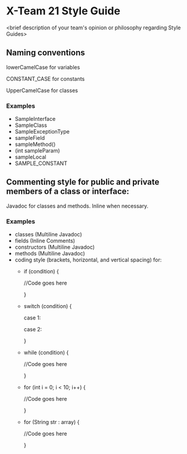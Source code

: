# X-Team 21 Style Guide

<brief description of your team's opinion or philosophy regarding Style Guides>

## Naming conventions

lowerCamelCase for variables

CONSTANT_CASE for constants

UpperCamelCase for classes

### Examples
* SampleInterface
* SampleClass
* SampleExceptionType
* sampleField
* sampleMethod()
* (int sampleParam)
* sampleLocal
* SAMPLE_CONSTANT

## Commenting style for public and private members of a class or interface:

Javadoc for classes and methods. Inline when necessary.

### Examples

* classes (Multiline Javadoc)
* fields (Inline Comments)
* constructors (Multiline Javadoc)
* methods (Multiline Javadoc)
* coding style (brackets, horizontal, and vertical spacing) for:
  * if (condition) {
  
       //Code goes here
       
    }
  * switch (condition) {
  
       case 1:
       
       case 2:
       
    }
  * while (condition) {
  
       //Code goes here
       
    }
  * for (int i = 0; i < 10; i++) {
  
       //Code goes here
       
    }
  * for (String str : array) {
  
       //Code goes here
       
    }
